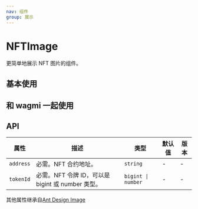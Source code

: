 ```yaml
---
nav: 组件
group: 展示
---
```


# NFTImage

更简单地展示 NFT 图片的组件。

## 基本使用

<code src="./demos/simple.tsx"></code>

## 和 wagmi 一起使用

<code src="./demos/wagmi.tsx"></code>

## API

| 属性 | 描述 | 类型 | 默认值 | 版本 |
| --- | --- | --- | --- | --- |
| `address` | 必需。NFT 合约地址。 | `string` | - | - |
| `tokenId` | 必需。NFT 令牌 ID，可以是 bigint 或 number 类型。 | `bigint \| number` | - | - |

其他属性继承自[Ant Design Image](https://ant-design.antgroup.com/components/image-cn)
